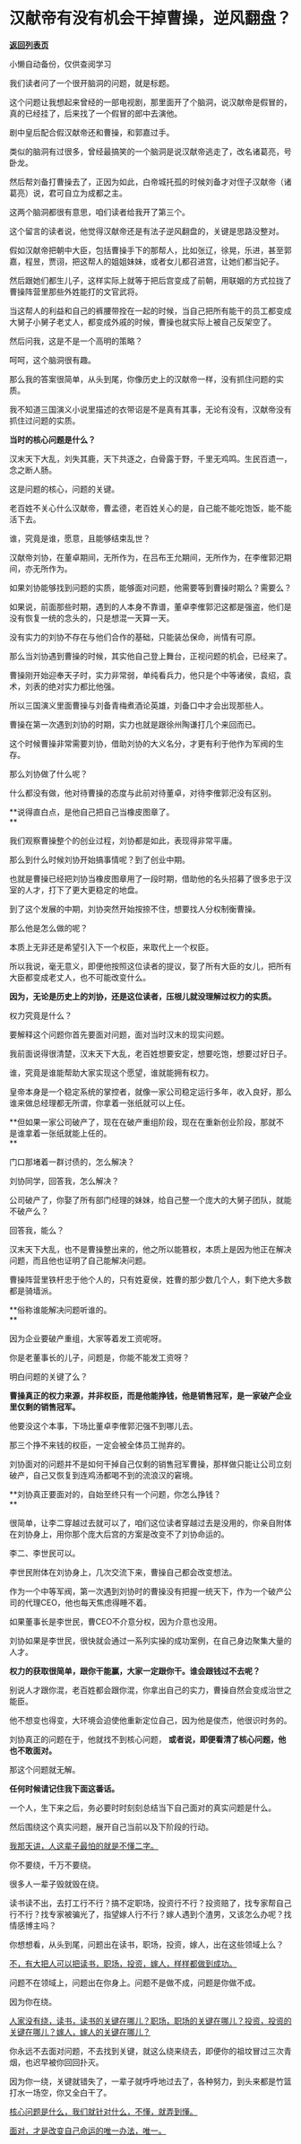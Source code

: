 # 汉献帝有没有机会干掉曹操，逆风翻盘？

[**返回列表页**](/gzh/记忆承载)

小懒自动备份，仅供查阅学习

我们读者问了一个很开脑洞的问题，就是标题。  

这个问题让我想起来曾经的一部电视剧，那里面开了个脑洞，说汉献帝是假冒的，真的已经挂了，后来找了一个假冒的郎中去演他。

剧中皇后配合假汉献帝还和曹操，和郭嘉过手。

类似的脑洞有过很多，曾经最搞笑的一个脑洞是说汉献帝逃走了，改名诸葛亮，号卧龙。  

然后帮刘备打曹操去了，正因为如此，白帝城托孤的时候刘备才对侄子汉献帝（诸葛亮）说，君可自立为成都之主。

这两个脑洞都很有意思，咱们读者给我开了第三个。

这个留言的读者说，他觉得汉献帝还是有法子逆风翻盘的，关键是思路没整对。

假如汉献帝把朝中大臣，包括曹操手下的那帮人，比如张辽，徐晃，乐进，甚至郭嘉，程昱，贾诩，把这帮人的姐姐妹妹，或者女儿都召进宫，让她们都当妃子。

然后跟她们都生儿子，这样实际上就等于把后宫变成了前朝，用联姻的方式拉拢了曹操阵营里那些外姓能打的文官武将。

当这帮人的利益和自己的裤腰带拴在一起的时候，当自己把所有能干的员工都变成大舅子小舅子老丈人，都变成外戚的时候，曹操也就实际上被自己反架空了。

然后问我，这是不是一个高明的策略？

呵呵，这个脑洞很有趣。  

那么我的答案很简单，从头到尾，你像历史上的汉献帝一样，没有抓住问题的实质。  

我不知道三国演义小说里描述的衣带诏是不是真有其事，无论有没有，汉献帝没有抓住过问题的实质。

 **当时的核心问题是什么？**

汉末天下大乱，刘失其鹿，天下共逐之，白骨露于野，千里无鸡鸣。生民百遗一，念之断人肠。

这是问题的核心，问题的关键。  

老百姓不关心什么汉献帝，曹孟德，老百姓关心的是，自己能不能吃饱饭，能不能活下去。  

谁，究竟是谁，愿意，且能够结束乱世？

汉献帝刘协，在董卓期间，无所作为，在吕布王允期间，无所作为，在李傕郭汜期间，亦无所作为。  

如果刘协能够找到问题的实质，能够面对问题，他需要等到曹操时期么？需要么？  

如果说，前面那些时期，遇到的人本身不靠谱，董卓李傕郭汜这都是强盗，他们是没有恢复一统的念头的，只是想混一天算一天。  

没有实力的刘协不存在与他们合作的基础，只能装怂保命，尚情有可原。  

那么当刘协遇到曹操的时候，其实他自己登上舞台，正视问题的机会，已经来了。  

曹操刚开始迎奉天子时，实力非常弱，单纯看兵力，他只是个中等诸侯，袁绍，袁术，刘表的绝对实力都比他强。  

所以三国演义里面曹操与刘备青梅煮酒论英雄，刘备口中才会出现那些人。  

曹操在第一次遇到刘协的时期，实力也就是跟徐州陶谦打几个来回而已。  

这个时候曹操非常需要刘协，借助刘协的大义名分，才更有利于他作为军阀的生存。  

那么刘协做了什么呢？  

什么都没有做，他对待曹操的态度与此前对待董卓，对待李傕郭汜没有区别。

 **说得直白点，是他自己把自己当橡皮图章了。  
**

我们观察曹操整个的创业过程，刘协都是如此，表现得非常平庸。  

那么到什么时候刘协开始搞事情呢？到了创业中期。  

也就是曹操已经把刘协当橡皮图章用了一段时期，借助他的名头招募了很多忠于汉室的人才，打下了更大更稳定的地盘。

到了这个发展的中期，刘协突然开始按捺不住，想要找人分权制衡曹操。

那么他是怎么做的呢？  

本质上无非还是希望引入下一个权臣，来取代上一个权臣。

所以我说，毫无意义，即便他按照这位读者的提议，娶了所有大臣的女儿，把所有大臣都变成老丈人，也不可能改变什么。  

 **因为，无论是历史上的刘协，还是这位读者，压根儿就没理解过权力的实质。**  

权力究竟是什么？  

要解释这个问题你首先要面对问题，面对当时汉末的现实问题。  

我前面说得很清楚，汉末天下大乱，老百姓想要安定，想要吃饱，想要过好日子。

谁，究竟是谁能帮助大家实现这个愿望，谁就能拥有权力。  

皇帝本身是一个稳定系统的掌控者，就像一家公司稳定运行多年，收入良好，那么谁来做总经理都无所谓，你拿着一张纸就可以上任。  

 **但如果一家公司破产了，现在在破产重组阶段，现在在重新创业阶段，那就不是谁拿着一张纸就能上任的。  
**

门口那堵着一群讨债的，怎么解决？  

刘协同学，回答我，怎么解决？  

公司破产了，你娶了所有部门经理的妹妹，给自己整一个庞大的大舅子团队，就能不破产么？

回答我，能么？

汉末天下大乱，也不是曹操整出来的，他之所以能篡权，本质上是因为他正在解决问题，而且他也证明了自己能解决问题。  

曹操阵营里铁杆忠于他个人的，只有姓夏侯，姓曹的那少数几个人，剩下绝大多数都是骑墙派。  

 **俗称谁能解决问题听谁的。  
**

因为企业要破产重组，大家等着发工资呢呀。  

你是老董事长的儿子，问题是，你能不能发工资呀？  

明白问题的关键了么？  

 **曹操真正的权力来源，并非权臣，而是他能挣钱，他是销售冠军，是一家破产企业里仅剩的销售冠军。**

他要没这个本事，下场比董卓李傕郭汜强不到哪儿去。

那三个挣不来钱的权臣，一定会被全体员工抛弃的。  

刘协面对的问题并不是如何干掉自己仅剩的销售冠军曹操，那样做只能让公司立刻破产，自己又恢复到连鸡汤都喝不到的流浪汉的窘境。

 **刘协真正要面对的，自始至终只有一个问题，你怎么挣钱？  
**

很简单，让李二穿越过去就可以了，咱们这位读者穿越过去是没用的，你亲自附体在刘协身上，用你那个庞大后宫的方案是改变不了刘协命运的。  

李二、李世民可以。  

李世民附体在刘协身上，几次交流下来，曹操自己都会改变想法。  

作为一个中等军阀，第一次遇到刘协时的曹操没有把握一统天下，作为一个破产公司的代理CEO，他也每天焦虑得睡不着。  

如果董事长是李世民，曹CEO不介意分权，因为介意也没用。  

刘协如果是李世民，很快就会通过一系列实操的成功案例，在自己身边聚集大量的人才。  

 **权力的获取很简单，跟你干能赢，大家一定跟你干。谁会跟钱过不去呢？**

别说人才跟你混，老百姓都会跟你混，你拿出自己的实力，曹操自然会变成治世之能臣。  

他不想变也得变，大环境会迫使他重新定位自己，因为他是俊杰，他很识时务的。  

刘协真正的问题在于，他就找不到核心问题， **或者说，即便看清了核心问题，他也不敢面对。**  

那这个问题就无解。  

 **任何时候请记住我下面这番话。**  

一个人，生下来之后，务必要时时刻刻总结当下自己面对的真实问题是什么。  

然后围绕这个真实问题，展开自己当前以及下阶段的行动。  

[我那天讲，人这辈子最怕的就是不懂二字。  
](http://mp.weixin.qq.com/s?__biz=MzkwMzQ1MzczOQ==&mid=2247484023&idx=1&sn=2f24feed70281f2b08632e42510f0f1c&chksm=c0974f33f7e0c625937c06ec48d33351cecc3626b79ceff1d129c65e4b279d8a57ee4ff8fe15&scene=21#wechat_redirect)

你不要绕，千万不要绕。  

很多人一辈子毁就毁在绕。  

读书读不出，去打工行不行？搞不定职场，投资行不行？投资赔了，找专家帮自己行不行？找专家被骗光了，指望嫁人行不行？嫁人遇到个渣男，又该怎么办呢？找情感博主吗？  

你想想看，从头到尾，问题出在读书，职场，投资，嫁人，出在这些领域上么？

[不，有大把人可以把读书，职场，投资，嫁人，样样都做到成功。](http://mp.weixin.qq.com/s?__biz=MzkwMzQ1MzczOQ==&mid=2247484023&idx=1&sn=2f24feed70281f2b08632e42510f0f1c&chksm=c0974f33f7e0c625937c06ec48d33351cecc3626b79ceff1d129c65e4b279d8a57ee4ff8fe15&scene=21#wechat_redirect)

问题不在领域上，问题出在你身上。问题不是做不成，问题是你做不成。  

因为你在绕。

[人家没有绕，读书，读书的关键在哪儿？职场，职场的关键在哪儿？投资，投资的关键在哪儿？嫁人，嫁人的关键在哪儿？  
](http://mp.weixin.qq.com/s?__biz=MzkwMzQ1MzczOQ==&mid=2247484023&idx=1&sn=2f24feed70281f2b08632e42510f0f1c&chksm=c0974f33f7e0c625937c06ec48d33351cecc3626b79ceff1d129c65e4b279d8a57ee4ff8fe15&scene=21#wechat_redirect)

你永远不去面对问题，不去找到关键，就这么绕来绕去，即便你的祖坟冒过三次青烟，也迟早被你回回扑灭。  

因为你一绕，关键就错失了，一辈子就呼呼地过去了，各种努力，到头来都是竹篮打水一场空，你又全白干了。

[核心问题是什么，我们就针对什么，不懂，就弄到懂。  
](http://mp.weixin.qq.com/s?__biz=MzkwMzQ1MzczOQ==&mid=2247484023&idx=1&sn=2f24feed70281f2b08632e42510f0f1c&chksm=c0974f33f7e0c625937c06ec48d33351cecc3626b79ceff1d129c65e4b279d8a57ee4ff8fe15&scene=21#wechat_redirect)

[面对，才是改变自己命运的唯一办法，唯一。](http://mp.weixin.qq.com/s?__biz=MzkwMzQ1MzczOQ==&mid=2247484023&idx=1&sn=2f24feed70281f2b08632e42510f0f1c&chksm=c0974f33f7e0c625937c06ec48d33351cecc3626b79ceff1d129c65e4b279d8a57ee4ff8fe15&scene=21#wechat_redirect)

